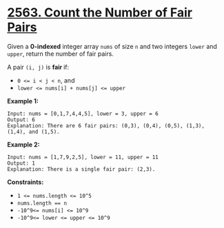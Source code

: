 # [2563. Count the Number of Fair Pairs](https://leetcode.com/problems/count-the-number-of-fair-pairs/description/?envType=daily-question&envId=2024-11-13)

Given a **0-indexed**  integer array `nums` of size `n` and two integers `lower` and `upper`, return the number of fair pairs.

A pair `(i, j)` is <b>fair </b>if:

- `0 <= i < j < n`, and
- `lower <= nums[i] + nums[j] <= upper`

**Example 1:** 

```
Input: nums = [0,1,7,4,4,5], lower = 3, upper = 6
Output: 6
Explanation: There are 6 fair pairs: (0,3), (0,4), (0,5), (1,3), (1,4), and (1,5).
```

**Example 2:** 

```
Input: nums = [1,7,9,2,5], lower = 11, upper = 11
Output: 1
Explanation: There is a single fair pair: (2,3).
```

**Constraints:** 

- `1 <= nums.length <= 10^5`
- `nums.length == n`
- `-10^9<= nums[i] <= 10^9`
- `-10^9<= lower <= upper <= 10^9`